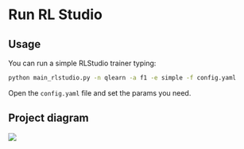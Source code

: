 # Run RL Studio

## Usage

You can run a simple RLStudio trainer typing:

```bash
python main_rlstudio.py -n qlearn -a f1 -e simple -f config.yaml 
```

Open the `config.yaml` file and set the params you need.

## Project diagram

![](./docs/rlstudio-diagram.png)
